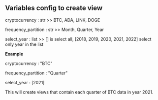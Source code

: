 ## Variables config to create view
cryptocurrency : str >> BTC, ADA, LINK, DOGE

frequency_partition : str >> Month, Quarter, Year

select_year : list >> [] is select all, [2018, 2019, 2020, 2021, 2022] select only year in the list

<b>Example</b>

cryptocurrency : "BTC"

frequency_partition : "Quarter"

select_year : [2021]

This will create views that contain each quarter of BTC data in year 2021.

